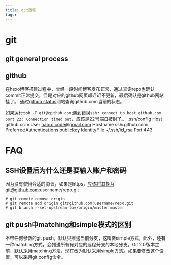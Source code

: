 ```yaml
---
title: git随笔
tags:
---
```


# git
## git general process

## github
在hexo博客搭建过程中，曾经一段时间博客发布正常，通过查询repo也确认commit正常提交，但是对应的github网页却迟迟不更新，最后确认是github网站挂了。
通过[github status](https://status.github.com/)网站查询github.com当前的状态。

如果运行`ssh -T git@github.com`
遇到错误`ssh: connect to host github.com port 22: Connection timed out`，应该是22号端口被封了。
.ssh/config
Host github.com
User hao.c.code@gmail.com
Hostname ssh.github.com
PreferredAuthentications publickey
IdentityFile ~/.ssh/id_rsa
Port 443


# FAQ
## SSH设置后为什么还是要输入账户和密码
因为没有使用合适的协议，如果是https，应该将其换为git@github.com:username/repo.git

```shell
# git remote remove origin
# git remote add origin git@github.com:username/repo.git
# git branch --set-upstream-to=/origin/master master
```

## git push中matching和simple模式的区别
不带任何参数的git push，默认只推送当前分支，这叫做simple方式。此外，还有一种matching方式，会推送所有有对应的远程分支的本地分支。Git 2.0版本之前，默认采用matching方法，现在改为默认采用simple方式。如果要修改这个设置，可以采用git config命令。


